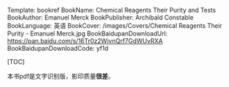 Template: bookref
BookName: Chemical Reagents Their Purity and Tests
BookAuthor: Emanuel Merck
BookPublisher: Archibald Constable
BookLanguage: 英语
BookCover: /images/Covers/Chemical Reagents Their Purity - Emanuel Merck.jpg
BookBaidupanDownloadUrl: https://pan.baidu.com/s/16Tr0z2WjvnQrf7GdWUvRXA 
BookBaidupanDownloadCode: yf1d



[TOC]

本书pdf是文字识别版，影印质量**很差**。


